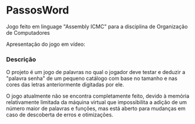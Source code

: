 # PassosWord

Jogo feito em linguage "Assembly ICMC" para a disciplina de Organização de Computadores

Apresentação do jogo em vídeo:

### Descrição

O projeto é um jogo de palavras no qual o jogador deve testar e deduzir a "palavra senha" de um pequeno catálogo com base no tamanho e nas cores das letras anteriormente digitadas por ele.

O jogo atualmente não se encontra completamente feito, devido à memória relativamente limitada da máquina virtual que impossibilita a adição de um número maior de palavras e funções, mas está aberto para mudanças em caso de descoberta de erros e otimizações.
